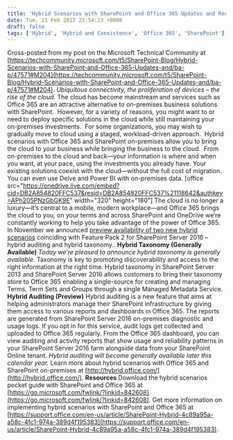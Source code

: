 ```yaml
---
title: 'Hybrid Scenarios with SharePoint and Office 365 Updates and Recap + Hybrid Taxonomy GA'
date: Tue, 21 Feb 2017 23:54:23 +0000
draft: false
tags: ['Hybrid', 'Hybrid and Coexistence', 'Office 365', 'SharePoint']
---
```


Cross-posted from my post on the Microsoft Technical Community at [https://techcommunity.microsoft.com/t5/SharePoint-Blog/Hybrid-Scenarios-with-SharePoint-and-Office-365-Updates-and/ba-p/47571#M204](https://techcommunity.microsoft.com/t5/SharePoint-Blog/Hybrid-Scenarios-with-SharePoint-and-Office-365-Updates-and/ba-p/47571#M204). _Ubiquitous connectivity, the proliferation of devices – the rise of the cloud._ The cloud has become mainstream and services such as Office 365 are an attractive alternative to on-premises business solutions with SharePoint.  However, for a variety of reasons, you might want to or need to deploy specific solutions in the cloud while still maintaining your on-premises investments.  For some organizations, you may wish to gradually move to cloud using a staged, workload-driven approach.  Hybrid scenarios with Office 365 and SharePoint on-premises allow you to bring the cloud to your business while bringing the business to the cloud.  From on-premises to the cloud and back—your information is where and when you want, at your pace, using the investments you already have. Your existing solutions coexist with the cloud—without the full cost of migration. You can even use Delve and Power BI with on-premises data. \[office src="https://onedrive.live.com/embed?cid=DB2A854820FFC537&resid=DB2A854820FFC537%21118642&authkey=APh205PNzGbGK9E" width="320" height="180"\] The cloud is no longer a luxury—it’s central to a mobile, modern workplace—and Office 365 brings the cloud to you, on your terms and across SharePoint and OneDrive we’re constantly working to help you take advantage of the power of Office 365. In November we announced [preview availability of two new hybrid scenarios](https://blogs.office.com/2016/11/08/feature-pack-1-for-sharepoint-server-2016-now-available/) coinciding with Feature Pack 2 for SharePoint Server 2016 – hybrid auditing and hybrid taxonomy.. **Hybrid Taxonomy (Generally Available)** _Today we’re pleased to announce hybrid taxonomy is generally available._ Taxonomy is key to promoting discoverability and access to the right information at the right time. Hybrid taxonomy in SharePoint Server 2013 and SharePoint Server 2016 allows customers to bring their taxonomy store to Office 365 enabling a single-source for creating and managing Terms, Term Sets and Groups through a single Managed Metadata Service. **Hybrid Auditing (Preview)** Hybrid auditing is a new feature that aims at helping administrators manage their SharePoint infrastructure by giving them access to various reports and dashboards in Office 365. The reports are generated from SharePoint Server 2016 on-premises diagnostic and usage logs. If you opt in for this service, audit logs get collected and uploaded to Office 365 regularly. From the Office 365 dashboard, you can view auditing and activity reports that show usage and reliability patterns in your SharePoint Server 2016 farm alongside data from your SharePoint Online tenant. _Hybrid auditing will become generally available later this calendar year._ Learn more about hybrid scenarios with Office 365 and SharePoint on-premises at [http://hybrid.office.com/](http://hybrid.office.com/). **Resources** Download the hybrid scenarios pocket guide with SharePoint and Office 365 at [https://go.microsoft.com/fwlink/?linkid=842608](https://go.microsoft.com/fwlink/?linkid=842608). Get more information on implementing hybrid scenarios with SharePoint and Office 365 at [https://support.office.com/en-us/article/SharePoint-Hybrid-4c89a95a-a58c-4fc1-974a-389d4f195383](https://support.office.com/en-us/article/SharePoint-Hybrid-4c89a95a-a58c-4fc1-974a-389d4f195383).